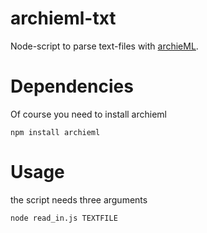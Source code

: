 # archieml-txt
Node-script to parse text-files with [archieML](http://archieml.org/).

# Dependencies
Of course you need to install archieml
```
npm install archieml
```

# Usage
the script needs three arguments
```
node read_in.js TEXTFILE
```
